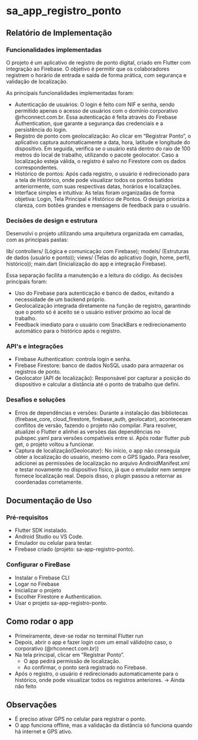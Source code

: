 # sa_app_registro_ponto
## Relatório de Implementação
### Funcionalidades implementadas

O projeto é um aplicativo de registro de ponto digital, criado em Flutter com integração ao Firebase.
O objetivo é permitir que os colaboradores registrem o horário de entrada e saída de forma prática, com segurança e validação de localização.

As principais funcionalidades implementadas foram:

- Autenticação de usuários:
    O login é feito com NIF e senha, sendo permitido apenas o acesso de usuários com o domínio corporativo @rhconnect.com.br.
    Essa autenticação é feita através do Firebase Authentication, que garante a segurança das credenciais e a persistência do login.
- Registro de ponto com geolocalização:
    Ao clicar em “Registrar Ponto”, o aplicativo captura automaticamente a data, hora, latitude e longitude do dispositivo.
    Em seguida, verifica se o usuário está dentro do raio de 100 metros do local de trabalho, utilizando o pacote geolocator.
    Caso a localização esteja válida, o registro é salvo no Firestore com os dados correspondentes.
- Histórico de pontos:
    Após cada registro, o usuário é redirecionado para a tela de Histórico, onde pode visualizar todos os pontos batidos anteriormente, com suas respectivas datas, horários e localizações.
- Interface simples e intuitiva:
    As telas foram organizadas de forma objetiva: Login, Tela Principal e Histórico de Pontos.
    O design prioriza a clareza, com botões grandes e mensagens de feedback para o usuário.

### Decisões de design e estrutura
Desenvolvi o projeto utilizando uma arquitetura organizada em camadas, com as principais pastas:

lib/
  controllers/  (Lógica e comunicação com Firebase);
  models/ (Estruturas de dados (usuário e ponto));
  views/  (Telas do aplicativo (login, home, perfil, histórico));
  main.dart (Inicialização do app e integração Firebase).

Essa separação facilita a manutenção e a leitura do código.
As decisões principais foram:

- Uso do Firebase para autenticação e banco de dados, evitando a necessidade de um backend próprio.
- Geolocalização integrada diretamente na função de registro, garantindo que o ponto só é aceito se o usuário estiver próximo ao local de trabalho.
- Feedback imediato para o usuário com SnackBars e redirecionamento automático para o histórico após o registro.


### API's e integrações
- Firebase Authentication: controla login e senha.
- Firebase Firestore: banco de dados NoSQL usado para armazenar os registros de ponto.
- Geolocator (API de localização):
Responsável por capturar a posição do dispositivo e calcular a distância até o ponto de trabalho que defini.

### Desafios e soluções
- Erros de dependências e versões: Durante a instalação das bibliotecas (firebase_core, cloud_firestore, firebase_auth, geolocator), aconteceram conflitos de versão, fazendo o projeto não compilar.
Para resolver, atualizei o Flutter e alinhei as versões das dependências no pubspec.yaml para versões compatíveis entre si. Após rodar flutter pub get, o projeto voltou a funcionar.
- Captura de localização(Geolocator): No início, o app não conseguia obter a localização do usuário, mesmo com o GPS ligado.
Para resolver, adicionei as permissões de localização no arquivo AndroidManifest.xml e testar novamente no dispositivo físico, já que o emulador nem sempre fornece localização real. Depois disso, o plugin passou a retornar as coordenadas corretamente.

## Documentação de Uso
### Pré-requisitos
- Flutter SDK instalado.
- Android Studio ou VS Code.
- Emulador ou celular para testar.
- Firebase criado (projeto: sa-app-registro-ponto).

### Configurar o FireBase
- Instalar o Firebase CLI
- Logar no Firebase
- Inicializar o projeto
- Escolher Firestore e Authentication.
- Usar o projeto sa-app-registro-ponto.

## Como rodar o app
- Primeiramente, deve-se rodar no terminal Flutter run
- Depois, abrir o app e fazer login com um email válido(no caso, o corporativo (@rhconnect.com.br))
- Na tela principal, clicar em “Registrar Ponto”.
    - O app pedirá permissão de localização.
    - Ao confirmar, o ponto será registrado no Firebase.
- Após o registro, o usuário é redirecionado automaticamente para o histórico, onde pode visualizar todos os registros anteriores. -> Ainda não feito

## Observações

- É preciso ativar GPS no celular para registrar o ponto.
- O app funciona offline, mas a validação da distância só funciona quando há internet e GPS ativo.